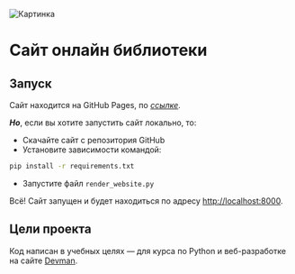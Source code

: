 ![Картинка](https://i.imgur.com/ZQ3tOjb.jpeg)

# Сайт онлайн библиотеки

## Запуск

Сайт находится на GitHub Pages, по [*ссылке*](https://a1exuus.github.io/online_library/).

***Но***, если вы хотите запустить сайт локально, то:

- Скачайте сайт с репозитория GitHub
- Установите зависимости командой:
```sh
pip install -r requirements.txt
```
- Запустите файл `render_website.py`

Всё! Сайт запущен и будет находиться по адресу [http://localhost:8000](http://localhost:8000).

## Цели проекта

Код написан в учебных целях — для курса по Python и веб-разработке на сайте [Devman](https://dvmn.org).
